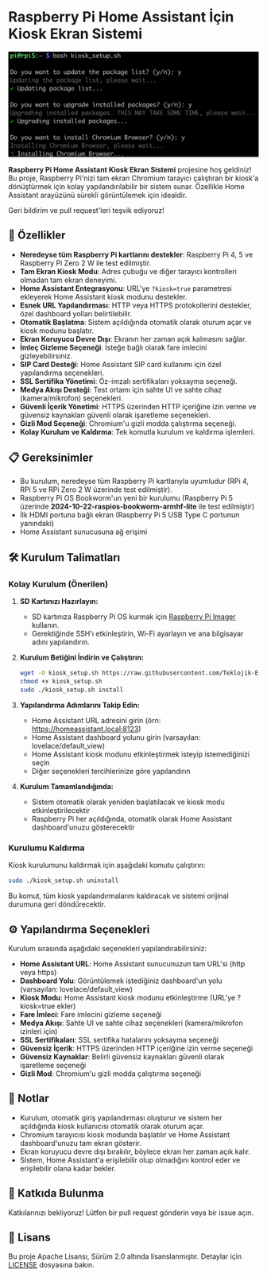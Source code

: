 # Raspberry Pi Home Assistant İçin Kiosk Ekran Sistemi

<div align="center">
  <img src="https://raw.githubusercontent.com/Teklojik-Elektronik/kiosk/main/_assets/SampleTerminalOutput.png" alt="Kiosk Ekran Sistemi" width="600">
</div>

**Raspberry Pi Home Assistant Kiosk Ekran Sistemi** projesine hoş geldiniz! Bu proje, Raspberry Pi'nizi tam ekran Chromium tarayıcı çalıştıran bir kiosk'a dönüştürmek için kolay yapılandırılabilir bir sistem sunar. Özellikle Home Assistant arayüzünü sürekli görüntülemek için idealdir.

Geri bildirim ve pull request'leri teşvik ediyoruz!

## 🚀 Özellikler

- **Neredeyse tüm Raspberry Pi kartlarını destekler**: Raspberry Pi 4, 5 ve Raspberry Pi Zero 2 W ile test edilmiştir.
- **Tam Ekran Kiosk Modu**: Adres çubuğu ve diğer tarayıcı kontrolleri olmadan tam ekran deneyimi.
- **Home Assistant Entegrasyonu**: URL'ye `?kiosk=true` parametresi ekleyerek Home Assistant kiosk modunu destekler.
- **Esnek URL Yapılandırması**: HTTP veya HTTPS protokollerini destekler, özel dashboard yolları belirtilebilir.
- **Otomatik Başlatma**: Sistem açıldığında otomatik olarak oturum açar ve kiosk modunu başlatır.
- **Ekran Koruyucu Devre Dışı**: Ekranın her zaman açık kalmasını sağlar.
- **İmleç Gizleme Seçeneği**: İsteğe bağlı olarak fare imlecini gizleyebilirsiniz.
- **SIP Card Desteği**: Home Assistant SIP card kullanımı için özel yapılandırma seçenekleri.
- **SSL Sertifika Yönetimi**: Öz-imzalı sertifikaları yoksayma seçeneği.
- **Medya Akışı Desteği**: Test ortamı için sahte UI ve sahte cihaz (kamera/mikrofon) seçenekleri.
- **Güvenli İçerik Yönetimi**: HTTPS üzerinden HTTP içeriğine izin verme ve güvensiz kaynakları güvenli olarak işaretleme seçenekleri.
- **Gizli Mod Seçeneği**: Chromium'u gizli modda çalıştırma seçeneği.
- **Kolay Kurulum ve Kaldırma**: Tek komutla kurulum ve kaldırma işlemleri.

## 📋 Gereksinimler

- Bu kurulum, neredeyse tüm Raspberry Pi kartlarıyla uyumludur (RPi 4, RPi 5 ve RPi Zero 2 W üzerinde test edilmiştir).
- Raspberry Pi OS Bookworm'un yeni bir kurulumu (Raspberry Pi 5 üzerinde **2024-10-22-raspios-bookworm-armhf-lite** ile test edilmiştir)
- İlk HDMI portuna bağlı ekran (Raspberry Pi 5 USB Type C portunun yanındaki)
- Home Assistant sunucusuna ağ erişimi

## 🛠️ Kurulum Talimatları

### Kolay Kurulum (Önerilen)

1. **SD Kartınızı Hazırlayın:**
   - SD kartınıza Raspberry Pi OS kurmak için [Raspberry Pi Imager](https://www.raspberrypi.com/software/) kullanın.
   - Gerektiğinde SSH'ı etkinleştirin, Wi-Fi ayarlayın ve ana bilgisayar adını yapılandırın.

2. **Kurulum Betiğini İndirin ve Çalıştırın:**
   ```bash
   wget -O kiosk_setup.sh https://raw.githubusercontent.com/Teklojik-Elektronik/kiosk/main/kiosk_setup.sh
   chmod +x kiosk_setup.sh
   sudo ./kiosk_setup.sh install
   ```

3. **Yapılandırma Adımlarını Takip Edin:**
   - Home Assistant URL adresini girin (örn: https://homeassistant.local:8123)
   - Home Assistant dashboard yolunu girin (varsayılan: lovelace/default_view)
   - Home Assistant kiosk modunu etkinleştirmek isteyip istemediğinizi seçin
   - Diğer seçenekleri tercihlerinize göre yapılandırın

4. **Kurulum Tamamlandığında:**
   - Sistem otomatik olarak yeniden başlatılacak ve kiosk modu etkinleştirilecektir
   - Raspberry Pi her açıldığında, otomatik olarak Home Assistant dashboard'unuzu gösterecektir

### Kurulumu Kaldırma

Kiosk kurulumunu kaldırmak için aşağıdaki komutu çalıştırın:

```bash
sudo ./kiosk_setup.sh uninstall
```

Bu komut, tüm kiosk yapılandırmalarını kaldıracak ve sistemi orijinal durumuna geri döndürecektir.

## ⚙️ Yapılandırma Seçenekleri

Kurulum sırasında aşağıdaki seçenekleri yapılandırabilirsiniz:

- **Home Assistant URL**: Home Assistant sunucunuzun tam URL'si (http veya https)
- **Dashboard Yolu**: Görüntülemek istediğiniz dashboard'un yolu (varsayılan: lovelace/default_view)
- **Kiosk Modu**: Home Assistant kiosk modunu etkinleştirme (URL'ye ?kiosk=true ekler)
- **Fare İmleci**: Fare imlecini gizleme seçeneği
- **Medya Akışı**: Sahte UI ve sahte cihaz seçenekleri (kamera/mikrofon izinleri için)
- **SSL Sertifikaları**: SSL sertifika hatalarını yoksayma seçeneği
- **Güvensiz İçerik**: HTTPS üzerinden HTTP içeriğine izin verme seçeneği
- **Güvensiz Kaynaklar**: Belirli güvensiz kaynakları güvenli olarak işaretleme seçeneği
- **Gizli Mod**: Chromium'u gizli modda çalıştırma seçeneği

## 📝 Notlar

- Kurulum, otomatik giriş yapılandırması oluşturur ve sistem her açıldığında kiosk kullanıcısı otomatik olarak oturum açar.
- Chromium tarayıcısı kiosk modunda başlatılır ve Home Assistant dashboard'unuzu tam ekran gösterir.
- Ekran koruyucu devre dışı bırakılır, böylece ekran her zaman açık kalır.
- Sistem, Home Assistant'a erişilebilir olup olmadığını kontrol eder ve erişilebilir olana kadar bekler.

## 🤝 Katkıda Bulunma

Katkılarınızı bekliyoruz! Lütfen bir pull request gönderin veya bir issue açın.

## 📜 Lisans

Bu proje Apache Lisansı, Sürüm 2.0 altında lisanslanmıştır. Detaylar için [LICENSE](LICENSE) dosyasına bakın.